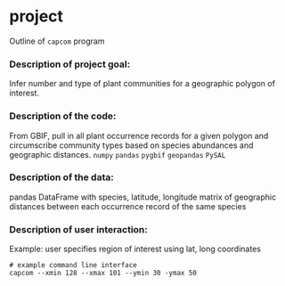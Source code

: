 # project
Outline of `capcom` program

### Description of project goal:
Infer number and type of plant communities for a geographic polygon of interest.

### Description of the code:
From GBIF, pull in all plant occurrence records for a given polygon and circumscribe community types based on species abundances and geographic distances.
`numpy`
`pandas`
`pygbif`
`geopandas`
`PySAL`

### Description of the data:
pandas DataFrame with species, latitude, longitude
matrix of geographic distances between each occurrence record of the same species

### Description of user interaction:
Example: user specifies region of interest using lat, long coordinates
```
# example command line interface
capcom --xmin 128 --xmax 101 --ymin 30 -ymax 50
```